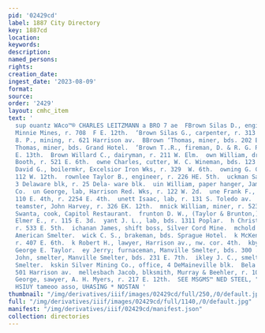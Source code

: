 ```yaml
---
pid: '02429cd'
label: 1887 City Directory
key: 1887cd
location: 
keywords: 
description: 
named_persons: 
rights: 
creation_date: 
ingest_date: '2023-08-09'
format: 
source: 
order: '2429'
layout: cmhc_item
text: '                                                                                            ann
  sup ouantz WAco™® CHARLES LEITZMANN a BRO 7 ae  FBrown Silas D., engineer, A. Y.and
  Minnie Mines, r. 708  F E. 12th.  ‘Brown Silas G., carpenter, r. 313 E. 3d.  Brown
  8. P., mining, r. 621 Harrison av.  BBrown ‘Thomas, miner, bds. 202 EH. 3d.  iprown
  Thomas, miner, bds. Grand Hotel.  ‘Brown T..R., fireman, D. & R. G. R. R., r. 119
  E. 13th.  Brown Willard C., dairyman, r. 211 W. Elm.  own William, driver, W. T.
  Booth, r. 521 E. 6th.  owne Charles, cutter, W. C. Wineman, bds. 123 E. 4th.  ownell
  David G., boilermkr, Excelsior Iron Wks, r. 329  W. 6th.  owning G. C. Mrs., r.
  112 W. 12th.  rownlee Taylor B., engineer, r. 226 HE. 5th.  uckman Samuel E., mining,
  3 Delaware blk, r. 25 Dela- ware blk.  uin William, paper hanger, James Barry &
  Co.  un George, lab, Harrison Red. Wks, r. 122 W. 2d.  une Frank F., civil engineer,
  110 E. 4th, r. 2254 E. 4th.  unett Isaac, lab, r. 131 S. Toledo av.  unker Henry,
  teamster, John Harvey, r. 326 EK. 12th.  mnick William, miner, r. 523 E. 2d.  uno
  Swanta, cook, Capitol Restaurant.  frunton D. W., (Taylor & Brunton,) 129 E. 8th.  sryant
  Elmer E., r. 115 E. 3d.  yant J. L., lab, bds. 1311 Poplar.  h Christian, timberman,
  r. 533 E. 5th.  ichanan James, shift boss, Silver Cord Mine.  mchold Charles, lab,
  American Smelter.  wick C. S., brakeman, bds. Sprague Hotel.  k McKenzie W., lab,
  r. 407 E. 6th.  k Robert H., lawyer, Harrison av., nw. cor. 4th.  kby T., painter,
  George E. Taylor.  ey Jerry; furnaceman, Manville Smelter, bds. 300 . 11th.  kley
  John, smelter, Manville Smelter, bds. 231 E. 7th.  ikley J. C., smelter, Manville
  Smelter.  kskin Silver Mining Co., office, 4 DeMaineville blk.  Bela §., r. 18,
  501 Harrison av.  mellesbach Jacob, blksmith, Murray & Beehler, r. 109 Oak.  akehr
  George, sawyer, A. H. Myers, r. 217 E. 12th.  SEE MSGMS™ NED STEEL, "S08fod*si8éc*     STIOVIZOIA
  HSIUY tameoo asso, UHASING * NOSTAN '
thumbnail: "/img/derivatives/iiif/images/02429cd/full/250,/0/default.jpg"
full: "/img/derivatives/iiif/images/02429cd/full/1140,/0/default.jpg"
manifest: "/img/derivatives/iiif/02429cd/manifest.json"
collection: directories
---
```

